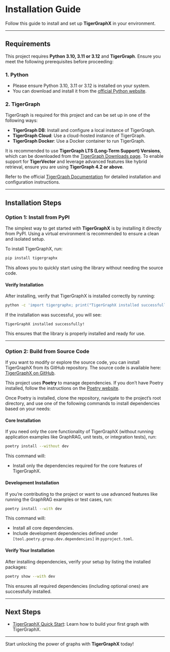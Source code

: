 # Installation Guide

Follow this guide to install and set up **TigerGraphX** in your environment.

---

## Requirements

This project requires **Python 3.10, 3.11 or 3.12** and **TigerGraph**. Ensure you meet the following prerequisites before proceeding:

### **1. Python**
- Please ensure Python 3.10, 3.11 or 3.12 is installed on your system.
- You can download and install it from the [official Python website](https://www.python.org/downloads/).

### **2. TigerGraph**

TigerGraph is required for this project and can be set up in one of the following ways:

- **TigerGraph DB**: Install and configure a local instance of TigerGraph.
- **TigerGraph Cloud**: Use a cloud-hosted instance of TigerGraph.
- **TigerGraph Docker**: Use a Docker container to run TigerGraph.

It is recommended to use **TigerGraph LTS (Long-Term Support) Versions**, which can be downloaded from the [TigerGraph Downloads page](https://dl.tigergraph.com/). To enable support for **TigerVector** and leverage advanced features like hybrid retrieval, ensure you are using **TigerGraph 4.2 or above**.

Refer to the official [TigerGraph Documentation](https://docs.tigergraph.com/home/) for detailed installation and configuration instructions.

---

## Installation Steps


### **Option 1: Install from PyPI**

The simplest way to get started with **TigerGraphX** is by installing it directly from PyPI. Using a virtual environment is recommended to ensure a clean and isolated setup.

To install TigerGraphX, run:
```bash
pip install tigergraphx
```

This allows you to quickly start using the library without needing the source code.

#### **Verify Installation**

After installing, verify that TigerGraphX is installed correctly by running:
```bash
python -c 'import tigergraphx; print("TigerGraphX installed successfully!")'
```

If the installation was successful, you will see:
```
TigerGraphX installed successfully!
```

This ensures that the library is properly installed and ready for use.

---

### **Option 2: Build from Source Code**

If you want to modify or explore the source code, you can install TigerGraphX from its GitHub repository. The source code is available here: [TigerGraphX on GitHub](https://github.com/tigergraph/tigergraphx).

This project uses **Poetry** to manage dependencies. If you don’t have Poetry installed, follow the instructions on the [Poetry website](https://python-poetry.org/docs/#installation).

Once Poetry is installed, clone the repository, navigate to the project’s root directory, and use one of the following commands to install dependencies based on your needs:

#### **Core Installation**
If you need only the core functionality of TigerGraphX (without running application examples like GraphRAG, unit tests, or integration tests), run:
```bash
poetry install --without dev
```

This command will:

- Install only the dependencies required for the core features of TigerGraphX.

#### **Development Installation**
If you’re contributing to the project or want to use advanced features like running the GraphRAG examples or test cases, run:
```bash
poetry install --with dev
```

This command will:

- Install all core dependencies.
- Include development dependencies defined under `[tool.poetry.group.dev.dependencies]` in `pyproject.toml`.

#### **Verify Your Installation**
After installing dependencies, verify your setup by listing the installed packages:
```bash
poetry show --with dev
```

This ensures all required dependencies (including optional ones) are successfully installed.

---

## Next Steps

- [TigerGraphX Quick Start](quick_start_graph.ipynb): Learn how to build your first graph with TigerGraphX.

---

Start unlocking the power of graphs with **TigerGraphX** today!
